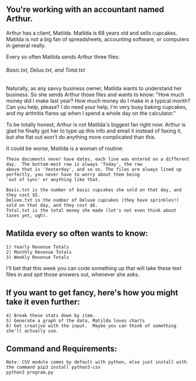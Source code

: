 ## You're working with an accountant named Arthur.

Arthur has a client, Matilda.  Matilda is 68 years old and sells cupcakes.  Matilda is not a big fan of spreadsheets, accounting software, or computers in general really.

Every so often Matilda sends Arthur three files:

###### Basic.txt, Delux.txt, and Total.txt

Naturally, as any savvy business owner, Matilda wants to understand her business.  So she sends Arthur those files and wants to know: "How much money did I make last year? How much money do I make in a typical month?  Can you help, please? I do need your help,  I'm very busy baking cupcakes, and my arthritis flares up when I spend a whole day on the calculator."

To be totally honest, Arthur is not Matilda's biggest fan right now.  Arthur is glad he finally got her to type up this info and email it instead of faxing it, but she flat out won't do anything more complicated than this.

It could be worse, Matilda is a woman of routine:

    These documents never have dates, each line was entered on a different day.  The bottom-most row is always 'Today', the row 
    above that is 'Yesterday', and so on. The files are always lined up perfectly, you never have to worry about them being 
    'out of sync' or anything like that.

    Basic.txt is the number of basic cupcakes she sold on that day, and they cost $5.
    Deluxe.txt is the number of Deluxe cupcakes (they have sprinkles!) sold on that day, and they cost $6.
    Total.txt is the total money she made (let's not even think about taxes yet, ugh).

## Matilda every so often wants to know:

    1) Yearly Revenue Totals
    2) Monthly Revenue Totals
    3) Weekly Revenue Totals

I'll bet that this week you can code something up that will take these text files in and spit those answers out, whenever she asks.

## If you want to get fancy, here's how you might take it even further:

    4) Break these stats down by item.
    5) Generate a graph of the data, Matilda loves charts
    6) Get creative with the input.  Maybe you can think of something she'll actually use.
    
## Command and Requirements:
    Note: CSV module comes by default with python, else just install with the command pip3 install python3-csv
    python3 program.py
    
